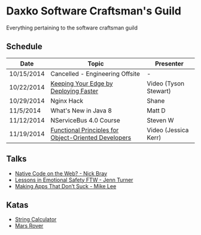 Daxko Software Craftsman's Guild
=====

Everything pertaining to the software craftsman guild

## Schedule

| Date       | Topic                     | Presenter |
| ---------- | ------------------------- | --------- |
| 10/15/2014  | Cancelled - Engineering Offsite | - |
| 10/22/2014  | [Keeping Your Edge by Deploying Faster](https://www.youtube.com/watch?v=G4HaewmJlZc)| Video (Tyson Stewart)  |
| 10/29/2014  | Nginx Hack               | Shane |
| 11/5/2014  | What's New in Java 8      | Matt D    |
| 11/12/2014 | NServiceBus 4.0 Course | Steven W |
| 11/19/2014 | [Functional Principles for Object-Oriented Developers](http://www.infoq.com/presentations/fp-principles-oop) | Video (Jessica Kerr) |

## Talks

* [Native Code on the Web? - Nick Bray](http://www.youtube.com/watch?v=-xNZYr40QOk)
* [Lessons in Emotional Safety FTW - Jenn Turner](http://www.youtube.com/watch?v=0_mgp_VWIe0)
* [Making Apps That Don’t Suck - Mike Lee](http://www.infoq.com/presentations/Making-Apps-That-Dont-Suck)

## Katas

* [String Calculator](http://osherove.com/tdd-kata-1/)
* [Mars Rover](http://dallashackclub.com/rover)
